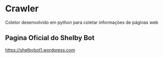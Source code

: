# Crawler
 Coletor desenvolvido em python para coletar informações de páginas web

## Pagina Oficial do Shelby Bot
https://shelbybot1.wordpress.com

